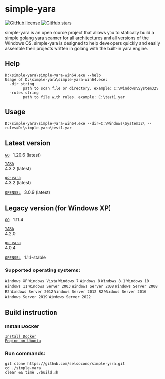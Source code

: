 # simple-yara

[![GitHub license](https://img.shields.io/github/license/selsocono/simple-yara)](https://github.com/selsocono/simple-yara/blob/main/LICENSE)
[![GitHub stars](https://img.shields.io/github/stars/selsocono/simple-yara)](https://github.com/selsocono/simple-yara/stargazers)


simple-yara is an open source project that allows you to statically build a simple golang yara scanner for all architectures and all versions of the Windows OS.
simple-yara is designed to help developers quickly and easily assemble their projects written in golang with the built-in yara engine.

## Help

```
D:\simple-yara\simple-yara-win64.exe --help
Usage of D:\simple-yara\simple-yara-win64.exe:
  -dir string
        path to scan file or directory. example: C:\Windows\System32\
  -rules string
        path to file with rules. example: C:\test1.yar
```
## Usage
```
D:\simple-yara\simple-yara-win64.exe --dir=C:\Windows\System32\ --rules=D:\simple-yara\test1.yar
```

## Latest version
<code>[GO](https://go.dev/dl/)
</code> 1.20.6 (latest)

<code>[YARA](https://github.com/VirusTotal/yara/releases)
</code> 4.3.2 (latest)

<code>[go-yara](https://github.com/hillu/go-yara/tags)
</code> 4.3.2 (latest)

<code>[OPENSSL](https://www.openssl.org/source/)
</code> 3.0.9 (latest)

## Legacy version (for Windows XP)
<code>[GO](https://go.dev/dl/)
</code> 1.11.4

<code>[YARA](https://github.com/VirusTotal/yara/releases)
</code> 4.2.0

<code>[go-yara](https://github.com/hillu/go-yara/tags)
</code> 4.0.4

<code>[OPENSSL](https://www.openssl.org/source/)
</code> 1.1.1-stable

### Supported operating systems:
`Windows XP`
`Windows Vista`
`Windows 7`
`Windows 8`
`Windows 8.1`
`Windows 10`
`Windows 11`
`Windows Server 2003`
`Windows Server 2008`
`Windows Server 2008 R2`
`Windows Server 2012`
`Windows Server 2012 R2`
`Windows Server 2016`
`Windows Server 2019`
`Windows Server 2022`

## Build instruction

### Install Docker

<code>[Install Docker Engine on Ubuntu](https://docs.docker.com/engine/install/ubuntu/)
</code>

### Run commands:

```
git clone https://github.com/selsocono/simple-yara.git
cd ./simple-yara
clear && time ./build.sh
```